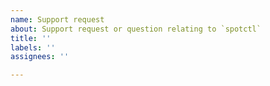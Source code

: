 ```yaml
---
name: Support request
about: Support request or question relating to `spotctl`
title: ''
labels: ''
assignees: ''

---
```


<!--
STOP, PLEASE READ BEFORE CREATING AN ISSUE!

If you're looking for help, check [Stack Overflow](https://stackoverflow.com/questions/tagged/spotctl/). You can also post your question on the [Spotinst Community Slack](http://slack.spotinst.com/).
-->
